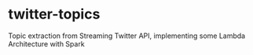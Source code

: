 # twitter-topics
Topic extraction from Streaming Twitter API, implementing some Lambda Architecture with Spark
